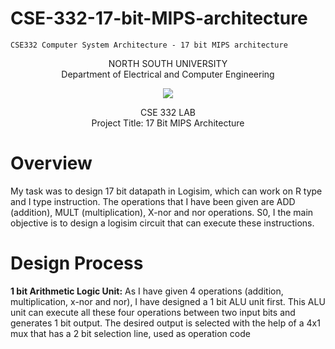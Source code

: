 # CSE-332-17-bit-MIPS-architecture
    CSE332 Computer System Architecture - 17 bit MIPS architecture
<p align="center">
   NORTH SOUTH UNIVERSITY<br>
   Department of Electrical and Computer Engineering
<p>
<p align="center">
  <img src="https://user-images.githubusercontent.com/63312173/169691760-a83acee4-4afd-424a-a34a-986a9d5e06c6.png">
</p>
<p align="center">
   CSE 332 LAB<br>
   Project Title: 17 Bit MIPS Architecture<br>
 <p>

 # Overview
My task was to design 17 bit datapath in Logisim, which can work on R type
and I type instruction. The operations that I have been given are ADD
(addition), MULT (multiplication), X-nor and nor operations. S0, I the main
objective is to design a logisim circuit that can execute these instructions.
 
 # Design Process
<b>1 bit Arithmetic Logic Unit:</b> As I have given 4 operations (addition,
multiplication, x-nor and nor), I have designed a 1 bit ALU unit first. This ALU
unit can execute all these four operations between two input bits and
generates 1 bit output. The desired output is selected with the help of a 4x1
mux that has a 2 bit selection line, used as operation code
